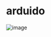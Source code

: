 # arduido
![image](https://github.com/Gigiboia/arduido/assets/125405048/5f092884-7175-4c7d-8e74-dcc58f03f795)
